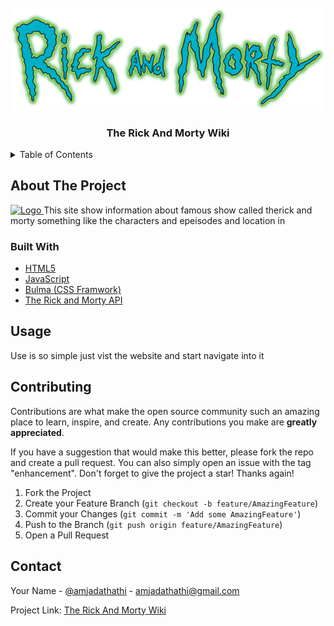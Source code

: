 
<!-- PROJECT LOGO -->
<br />
<div align="center">
  <a href="https://the-rick-and-morty-wiki.vercel.app/">
    <img src="images/logo.png" alt="Logo" >
  </a>

  <h3 align="center">The Rick And Morty Wiki</h3>
</div>



<!-- TABLE OF CONTENTS -->
<details>
  <summary>Table of Contents</summary>
  <ol>
    <li>
      <a href="#about-the-project">About The Project</a>
      <ul>
        <li><a href="#built-with">Built With</a></li>
      </ul>
    </li>
    <li><a href="#usage">Usage</a></li>
    <li><a href="#contributing">Contributing</a></li>
    <li><a href="#contact">Contact</a></li>

  </ol>
</details>



<!-- ABOUT THE PROJECT -->
## About The Project

<div >
  <a href="https://the-rick-and-morty-wiki.vercel.app/">
    <img src="images/screenshot.png" alt="Logo" >
  </a>
This site show information about famous show called therick and morty
something like the characters and epeisodes and location in


### Built With


* [HTML5](#/)
* [JavaScript](#/)
* [Bulma (CSS Framwork)](https://bulma.io/)
* [The Rick and Morty API](https://rickandmortyapi.com/)



<!-- USAGE EXAMPLES -->
## Usage

Use is so simple just vist the website and start navigate into it



<!-- CONTRIBUTING -->
## Contributing

Contributions are what make the open source community such an amazing place to learn, inspire, and create. Any contributions you make are **greatly appreciated**.

If you have a suggestion that would make this better, please fork the repo and create a pull request. You can also simply open an issue with the tag "enhancement".
Don't forget to give the project a star! Thanks again!

1. Fork the Project
2. Create your Feature Branch (`git checkout -b feature/AmazingFeature`)
3. Commit your Changes (`git commit -m 'Add some AmazingFeature'`)
4. Push to the Branch (`git push origin feature/AmazingFeature`)
5. Open a Pull Request


<!-- CONTACT -->
## Contact

Your Name - [@amjadathathi](https://twitter.com/amjadathathi) - amjadathathi@gmail.com

Project Link: [The Rick And Morty Wiki](https://github.com/amjadT1000/The-Rick-And-Morty-Wiki/)
